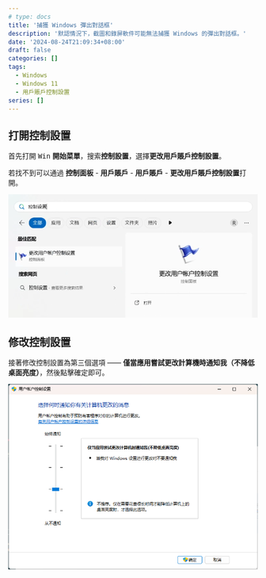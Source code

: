 ```yaml
---
# type: docs
title: '捕獲 Windows 彈出對話框'
description: '默認情況下，截圖和錄屏軟件可能無法捕獲 Windows 的彈出對話框。'
date: '2024-08-24T21:09:34+08:00'
draft: false
categories: []
tags:
  - Windows
  - Windows 11
  - 用戶賬戶控制設置
series: []
---
```


## 打開控制設置

首先打開 <kbd>Win</kbd> **開始菜單**，搜索**控制設置**，選擇**更改用戶賬戶控制設置**。

若找不到可以通過 **控制面板** - **用戶賬戶** - **用戶賬戶** - **更改用戶賬戶控制設置**打開。

![打開控制設置](control-settings.png)

## 修改控制設置

接著修改控制設置為第三個選項 —— **僅當應用嘗試更改計算機時通知我（不降低桌面亮度）**，然後點擊確定即可。

![修改控制設置](change-control-settings.png)

